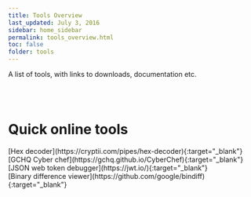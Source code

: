 ```yaml
---
title: Tools Overview
last_updated: July 3, 2016
sidebar: home_sidebar
permalink: tools_overview.html
toc: false
folder: tools
---
```


A list of tools, with links to downloads, documentation etc.

<br/><br/>

<h1>Quick online tools</h1>
[Hex decoder](https://cryptii.com/pipes/hex-decoder){:target="_blank"}
<br/>
[GCHQ Cyber chef](https://gchq.github.io/CyberChef){:target="_blank"}
<br/>
[JSON web token debugger](https://jwt.io/){:target="_blank"}
<br/>
[Binary difference viewer](https://github.com/google/bindiff){:target="_blank"}
<br/>

